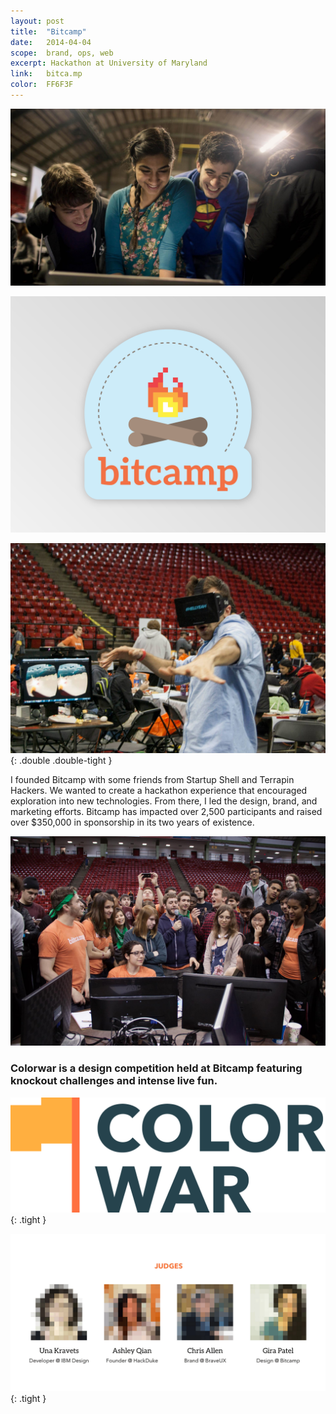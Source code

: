 ```yaml
---
layout: post
title:  "Bitcamp"
date:   2014-04-04
scope:  brand, ops, web
excerpt: Hackathon at University of Maryland
link:   bitca.mp
color:	FF6F3F
---
```


![Smiles](/images/bitcamp_smiles.jpg)

![Logo](/images/bitcamp_sticker.png)

![Oculus](/images/bitcamp_dave.jpg){: .double .double-tight }

<p class="body double">I founded Bitcamp with some friends from Startup Shell and Terrapin Hackers. We wanted to create a hackathon experience that encouraged exploration into new technologies. From there, I led the design, brand, and marketing efforts. Bitcamp has impacted over 2,500 participants and raised over $350,000 in sponsorship in its two years of existence.</p>

![Colorwar](/images/bitcamp_colorwar.jpg)

<h3>Colorwar is a design competition held at Bitcamp featuring knockout challenges and intense live fun.</h3>

![Colorwar Logo](/images/bitcamp_colorwar-logo.png){: .tight }

![Colorwar Judges](/images/bitcamp_colorwar-judges.gif){: .tight }
